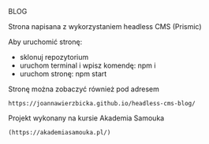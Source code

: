 BLOG 

Strona napisana z wykorzystaniem headless CMS (Prismic)

Aby uruchomić stronę:

- sklonuj repozytorium
- uruchom terminal i wpisz komendę: npm i
- uruchom stronę: npm start

Stronę można zobaczyć również pod adresem
```
https://joannawierzbicka.github.io/headless-cms-blog/
```

Projekt wykonany na kursie Akademia Samouka
```
(https://akademiasamouka.pl/)
```